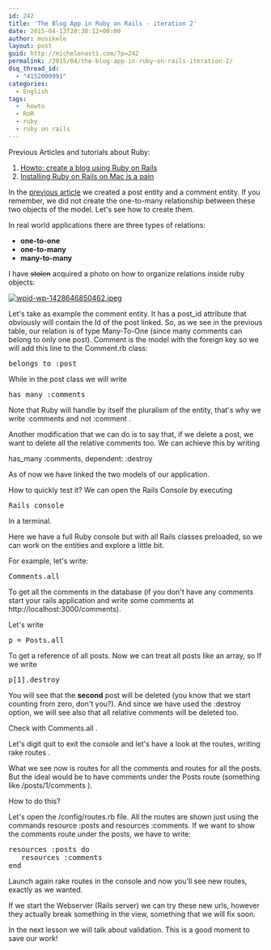 ```yaml
---
id: 242
title: 'The Blog App in Ruby on Rails - iteration 2'
date: 2015-04-13T20:30:12+00:00
author: musikele
layout: post
guid: http://michelenasti.com/?p=242
permalink: /2015/04/the-blog-app-in-ruby-on-rails-iteration-2/
dsq_thread_id:
  - "4152000991"
categories:
  - English
tags:
  -  howto
  - RoR
  - ruby
  - ruby on rails
---
```

Previous Articles and tutorials about Ruby:

  1. [Howto: create a blog using Ruby on Rails](http://michelenasti.com/2015/03/howto-create-a-blog-with-ruby-on-rails/)
  2. [Installing Ruby on Rails on Mac is a pain](http://michelenasti.com/2015/03/installing-ruby-on-rails-on-mac-10-10-is-a-pain/)

In the [previous article](http://michelenasti.com/2015/03/howto-create-a-blog-with-ruby-on-rails/) we created a <span class="lang:default decode:true  crayon-inline">post</span>  entity and a <span class="lang:default decode:true  crayon-inline ">comment</span> entity. If you remember, we did not create the one-to-many relationship between these two objects of the model. Let's see how to create them.

In real world applications there are three types of relations:

  * **one-to-one**
  * **one-to-many**
  * **many-to-many**

I have <del>stolen</del> acquired a photo on how to organize relations inside ruby objects:

[<img class="aligncenter wp-image-257 " src="https://i1.wp.com/michelenasti.com/wp-content/uploads/2015/04/wpid-wp-1428646850462.jpeg?resize=522%2C148" alt="wpid-wp-1428646850462.jpeg" srcset="https://i1.wp.com/michelenasti.com/wp-content/uploads/2015/04/wpid-wp-1428646850462.jpeg?resize=300%2C85 300w, https://i1.wp.com/michelenasti.com/wp-content/uploads/2015/04/wpid-wp-1428646850462.jpeg?resize=1024%2C291 1024w, https://i1.wp.com/michelenasti.com/wp-content/uploads/2015/04/wpid-wp-1428646850462.jpeg?w=1346 1346w" sizes="(max-width: 522px) 100vw, 522px" data-recalc-dims="1" />](https://i1.wp.com/michelenasti.com/wp-content/uploads/2015/04/wpid-wp-1428646850462.jpeg)

Let's take as example the <span class="lang:default decode:true  crayon-inline">comment</span> entity. It has a <span class="lang:default decode:true  crayon-inline ">post_id</span>  attribute that obviously will contain the Id of the <span class="lang:default decode:true  crayon-inline ">post</span>  linked. So, as we see in the previous table, our relation is of type Many-To-One (since many comments can belong to only one post). <span class="lang:default decode:true  crayon-inline ">Comment</span> is the model with the foreign key so we will add this line to the <span class="lang:default decode:true  crayon-inline ">Comment.rb</span>  class:

<pre class="lang:ruby decode:true">belongs_to :post</pre>

While in the <span class="lang:default decode:true  crayon-inline ">post</span> class we will write

<pre class="lang:ruby decode:true">has_many :comments</pre>

Note that Ruby will handle by itself the pluralism of the entity, that's why we write <span class="lang:default decode:true  crayon-inline ">:comments</span>  and not <span class="lang:default decode:true  crayon-inline ">:comment</span> .

Another modification that we can do is to say that, if we delete a post, we want to delete all the relative comments too. We can achieve this by writing

<span class="lang:ruby decode:true  crayon-inline ">has_many :comments, dependent: :destroy</span>

As of now we have linked the two models of our application.

How to quickly test it? We can open the Rails Console by executing

<pre class="lang:default decode:true ">Rails console</pre>

In a terminal.

Here we have a full Ruby console but with all Rails classes preloaded, so we can work on the entities and explore a little bit.

For example, let's write:

<pre class="lang:ruby decode:true ">Comments.all</pre>

To get all the comments in the database (if you don't have any comments start your rails application and write some comments at http://localhost:3000/comments).

Let's write

<pre class="lang:ruby decode:true ">p = Posts.all</pre>

To get a reference of all posts. Now we can treat all posts like an array, so If we write

<pre class="lang:ruby decode:true ">p[1].destroy</pre>

You will see that the **second** post will be deleted (you know that we start counting from zero, don't you?). And since we have used the <span class="lang:default decode:true  crayon-inline ">:destroy</span>  option, we will see also that all relative comments will be deleted too.

Check with <span class="lang:default decode:true  crayon-inline ">Comments.all</span> .

Let's digit quit to exit the console and let's have a look at the routes, writing <span class="lang:default decode:true  crayon-inline ">rake routes</span> .

What we see now is routes for all the comments and routes for all the posts. But the ideal would be to have comments under the Posts route (something like <span class="lang:default decode:true  crayon-inline ">/posts/1/comments</span> ).

How to do this?

Let's open the <span class="lang:default decode:true  crayon-inline ">/config/routes.rb</span>  file. All the routes are shown just using the commands <span class="lang:default decode:true  crayon-inline ">resource :posts</span>  and <span class="lang:default decode:true  crayon-inline">resources :comments</span>. If we want to show the comments route under the posts, we have to write:

<pre class="lang:default decode:true ">resources :posts do
   resources :comments
end</pre>

 

Launch again <span class="lang:default decode:true  crayon-inline">rake routes</span> in the console and now you'll see new routes, exactly as we wanted.

If we start the Webserver (Rails server) we can try these new urls, however they actually break something in the view, something that we will fix soon.

In the next lesson we will talk about validation. This is a good moment to save our work!

 